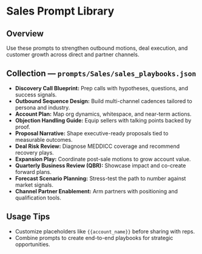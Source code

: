 # Sales Prompt Library

## Overview
Use these prompts to strengthen outbound motions, deal execution, and customer growth across direct and partner channels.

## Collection — `prompts/Sales/sales_playbooks.json`
- **Discovery Call Blueprint:** Prep calls with hypotheses, questions, and success signals.
- **Outbound Sequence Design:** Build multi-channel cadences tailored to persona and industry.
- **Account Plan:** Map org dynamics, whitespace, and near-term actions.
- **Objection Handling Guide:** Equip sellers with talking points backed by proof.
- **Proposal Narrative:** Shape executive-ready proposals tied to measurable outcomes.
- **Deal Risk Review:** Diagnose MEDDICC coverage and recommend recovery plays.
- **Expansion Play:** Coordinate post-sale motions to grow account value.
- **Quarterly Business Review (QBR):** Showcase impact and co-create forward plans.
- **Forecast Scenario Planning:** Stress-test the path to number against market signals.
- **Channel Partner Enablement:** Arm partners with positioning and qualification tools.

## Usage Tips
- Customize placeholders like `{{account_name}}` before sharing with reps.
- Combine prompts to create end-to-end playbooks for strategic opportunities.

